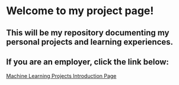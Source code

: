 # Welcome to my project page!

## This will be my repository documenting my personal projects and learning experiences.

## If you are an employer, click the link below:

[Machine Learning Projects Introduction Page](https://github.com/D-Newberry/DanielN.github.io/blob/main/machinelearningprojects/index.md)
